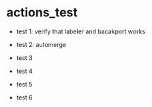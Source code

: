 # actions_test

- test 1: verify that labeler and bacakport works

- test 2: automerge

- test 3

- test 4

- test 5

- test 6